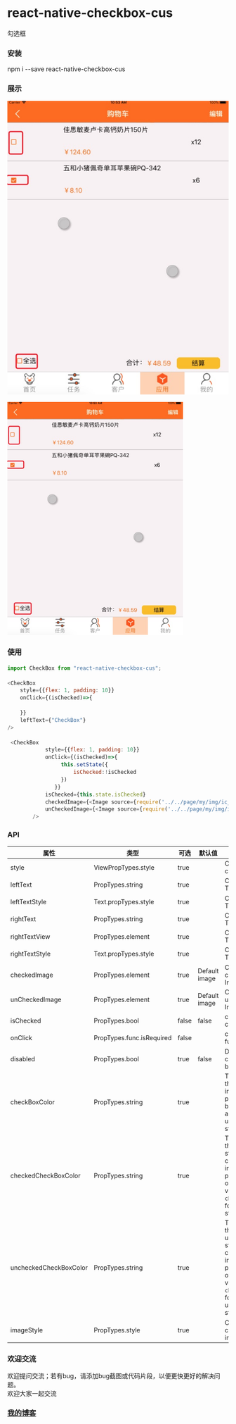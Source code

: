 # react-native-checkbox-cus
勾选框

### 安装
npm i --save react-native-checkbox-cus

### 展示
![ui展示图](https://github.com/gegeyang0124/react-native-checkbox-cus/blob/master/showImg/chk.jpg)
<p>
    <img src ="https://github.com/gegeyang0124/react-native-checkbox-cus/blob/master/showImg/chk.jpg" 
          height="auto" width="400" />
</p>

### 使用
```javascript
import CheckBox from "react-native-checkbox-cus";

<CheckBox
    style={{flex: 1, padding: 10}}
    onClick={(isChecked)=>{

    }}
    leftText={"CheckBox"}
/>

 <CheckBox
            style={{flex: 1, padding: 10}}
            onClick={(isChecked)=>{
                 this.setState({
                     isChecked:!isChecked
                 })
               }}
            isChecked={this.state.isChecked}
            checkedImage={<Image source={require('../../page/my/img/ic_check_box.png')} style={this.props.theme.styles.tabBarSelectedIcon}/>}
            unCheckedImage={<Image source={require('../../page/my/img/ic_check_box_outline_blank.png')} style={this.props.theme.styles.tabBarSelectedIcon}/>}
        />
```

### API


属性              | 类型     | 可选 | 默认值     | 描述
----------------- | -------- | -------- | ----------- | -----------
style  | ViewPropTypes.style  | true |   |   Custom style checkbox
leftText | PropTypes.string |true |   | Custom left Text
leftTextStyle  |  Text.propTypes.style | true |  | Custom left Text style
rightText | PropTypes.string |true |   | Custom right Text
rightTextView | PropTypes.element | true |   | Custom right TextView
rightTextStyle  | Text.propTypes.style | true |  | Custom right Text style
checkedImage  |  PropTypes.element  | true  | Default image | Custom  checked Image
unCheckedImage  |  PropTypes.element  | true  |  Default image  | Custom  unchecked Image
isChecked  |  PropTypes.bool |  false  |  false  | checkbox checked state
onClick   |  PropTypes.func.isRequired |  false  |  | callback  function
disabled  |  PropTypes.bool            | true  |  false | Disable the checkbox button
checkBoxColor | PropTypes.string | true |   | Tint color of the checkbox image (this props is for both checked and unchecked state)
checkedCheckBoxColor | PropTypes.string | true |   | Tint color of the checked state checkbox image (this prop will override value of `checkBoxColor` for checked state)
uncheckedCheckBoxColor | PropTypes.string | true |   | Tint color of the unchecked state checkbox image (this prop will override value of `checkBoxColor` for unchecked state)
imageStyle | PropTypes.style | true |   |  Custom checkbox image style


### 欢迎交流
欢迎提问交流；若有bug，请添加bug截图或代码片段，以便更快更好的解决问题。<br>
欢迎大家一起交流

### [我的博客](http://blog.sina.com.cn/s/articlelist_6078695441_0_1.html)
